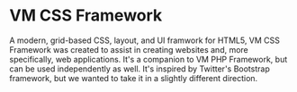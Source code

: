 VM CSS Framework
=====

A modern, grid-based CSS, layout, and UI framwork for HTML5, VM CSS Framework was created to assist in 
creating websites and, more specifically, web applications. It's a companion to VM PHP Framework, but 
can be used independently as well. It's inspired by Twitter's Bootstrap framework, but we wanted to 
take it in a slightly different direction.